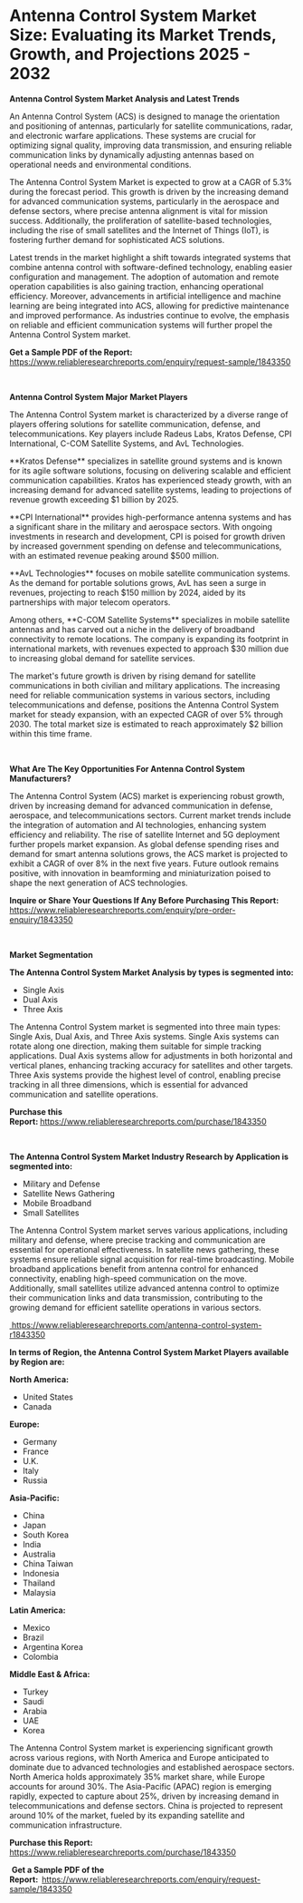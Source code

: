 <p><h1>Antenna Control System Market Size: Evaluating its Market Trends, Growth, and Projections 2025 - 2032</h1></p><p><strong>Antenna Control System Market Analysis and Latest Trends</strong></p>
<p><p>An Antenna Control System (ACS) is designed to manage the orientation and positioning of antennas, particularly for satellite communications, radar, and electronic warfare applications. These systems are crucial for optimizing signal quality, improving data transmission, and ensuring reliable communication links by dynamically adjusting antennas based on operational needs and environmental conditions.</p><p>The Antenna Control System Market is expected to grow at a CAGR of 5.3% during the forecast period. This growth is driven by the increasing demand for advanced communication systems, particularly in the aerospace and defense sectors, where precise antenna alignment is vital for mission success. Additionally, the proliferation of satellite-based technologies, including the rise of small satellites and the Internet of Things (IoT), is fostering further demand for sophisticated ACS solutions.</p><p>Latest trends in the market highlight a shift towards integrated systems that combine antenna control with software-defined technology, enabling easier configuration and management. The adoption of automation and remote operation capabilities is also gaining traction, enhancing operational efficiency. Moreover, advancements in artificial intelligence and machine learning are being integrated into ACS, allowing for predictive maintenance and improved performance. As industries continue to evolve, the emphasis on reliable and efficient communication systems will further propel the Antenna Control System market.</p></p>
<p><strong>Get a Sample PDF of the Report:&nbsp;</strong> <a href="https://www.reliableresearchreports.com/enquiry/request-sample/1843350?utm_campaign=2487&utm_medium=2&utm_source=Github&utm_content=ia&utm_term=16042025&utm_id=antenna-control-system">https://www.reliableresearchreports.com/enquiry/request-sample/1843350</a></p>
<p>&nbsp;</p>
<p><strong>Antenna Control System Major Market Players</strong></p>
<p><p>The Antenna Control System market is characterized by a diverse range of players offering solutions for satellite communication, defense, and telecommunications. Key players include Radeus Labs, Kratos Defense, CPI International, C-COM Satellite Systems, and AvL Technologies.</p><p>**Kratos Defense** specializes in satellite ground systems and is known for its agile software solutions, focusing on delivering scalable and efficient communication capabilities. Kratos has experienced steady growth, with an increasing demand for advanced satellite systems, leading to projections of revenue growth exceeding $1 billion by 2025.</p><p>**CPI International** provides high-performance antenna systems and has a significant share in the military and aerospace sectors. With ongoing investments in research and development, CPI is poised for growth driven by increased government spending on defense and telecommunications, with an estimated revenue peaking around $500 million.</p><p>**AvL Technologies** focuses on mobile satellite communication systems. As the demand for portable solutions grows, AvL has seen a surge in revenues, projecting to reach $150 million by 2024, aided by its partnerships with major telecom operators.</p><p>Among others, **C-COM Satellite Systems** specializes in mobile satellite antennas and has carved out a niche in the delivery of broadband connectivity to remote locations. The company is expanding its footprint in international markets, with revenues expected to approach $30 million due to increasing global demand for satellite services.</p><p>The market's future growth is driven by rising demand for satellite communications in both civilian and military applications. The increasing need for reliable communication systems in various sectors, including telecommunications and defense, positions the Antenna Control System market for steady expansion, with an expected CAGR of over 5% through 2030. The total market size is estimated to reach approximately $2 billion within this time frame.</p></p>
<p>&nbsp;</p>
<p><strong>What Are The Key Opportunities For Antenna Control System Manufacturers?</strong></p>
<p><p>The Antenna Control System (ACS) market is experiencing robust growth, driven by increasing demand for advanced communication in defense, aerospace, and telecommunications sectors. Current market trends include the integration of automation and AI technologies, enhancing system efficiency and reliability. The rise of satellite Internet and 5G deployment further propels market expansion. As global defense spending rises and demand for smart antenna solutions grows, the ACS market is projected to exhibit a CAGR of over 8% in the next five years. Future outlook remains positive, with innovation in beamforming and miniaturization poised to shape the next generation of ACS technologies.</p></p>
<p><strong>Inquire or Share Your Questions If Any Before Purchasing This Report:</strong> <a href="https://www.reliableresearchreports.com/enquiry/pre-order-enquiry/1843350?utm_campaign=2487&utm_medium=2&utm_source=Github&utm_content=ia&utm_term=16042025&utm_id=antenna-control-system">https://www.reliableresearchreports.com/enquiry/pre-order-enquiry/1843350</a></p>
<p>&nbsp;</p>
<p><strong>Market Segmentation</strong></p>
<p><strong>The Antenna Control System Market Analysis by types is segmented into:</strong></p>
<p><ul><li>Single Axis</li><li>Dual Axis</li><li>Three Axis</li></ul></p>
<p><p>The Antenna Control System market is segmented into three main types: Single Axis, Dual Axis, and Three Axis systems. Single Axis systems can rotate along one direction, making them suitable for simple tracking applications. Dual Axis systems allow for adjustments in both horizontal and vertical planes, enhancing tracking accuracy for satellites and other targets. Three Axis systems provide the highest level of control, enabling precise tracking in all three dimensions, which is essential for advanced communication and satellite operations.</p></p>
<p><strong>Purchase this Report:&nbsp;</strong><a href="https://www.reliableresearchreports.com/purchase/1843350?utm_campaign=2487&utm_medium=2&utm_source=Github&utm_content=ia&utm_term=16042025&utm_id=antenna-control-system">https://www.reliableresearchreports.com/purchase/1843350</a></p>
<p>&nbsp;</p>
<p><strong>The Antenna Control System Market Industry Research by Application is segmented into:</strong></p>
<p><ul><li>Military and Defense</li><li>Satellite News Gathering</li><li>Mobile Broadband</li><li>Small Satellites</li></ul></p>
<p><p>The Antenna Control System market serves various applications, including military and defense, where precise tracking and communication are essential for operational effectiveness. In satellite news gathering, these systems ensure reliable signal acquisition for real-time broadcasting. Mobile broadband applications benefit from antenna control for enhanced connectivity, enabling high-speed communication on the move. Additionally, small satellites utilize advanced antenna control to optimize their communication links and data transmission, contributing to the growing demand for efficient satellite operations in various sectors.</p></p>
<p><a href="https://www.reliableresearchreports.com/antenna-control-system-r1843350?utm_campaign=2487&utm_medium=2&utm_source=Github&utm_content=ia&utm_term=16042025&utm_id=antenna-control-system">&nbsp;https://www.reliableresearchreports.com/antenna-control-system-r1843350</a></p>
<p><strong>In terms of Region, the Antenna Control System Market Players available by Region are:</strong></p>
<p>
    <p> <strong> North America: </strong>
        <ul>
            <li>United States</li>
            <li>Canada</li>
        </ul>
        </p> 
    <p> <strong> Europe: </strong>
        <ul>
            <li>Germany</li>
            <li>France</li>
            <li>U.K.</li>
            <li>Italy</li>
            <li>Russia</li>
        </ul>
        </p> 
    <p> <strong> Asia-Pacific: </strong>
        <ul>
            <li>China</li>
            <li>Japan</li>
            <li>South Korea</li>
            <li>India</li>
            <li>Australia</li>
            <li>China Taiwan</li>
            <li>Indonesia</li>
            <li>Thailand</li>
            <li>Malaysia</li>
        </ul>
        </p> 
    <p> <strong> Latin America: </strong>
        <ul>
            <li>Mexico</li>
            <li>Brazil</li>
            <li>Argentina Korea</li>
            <li>Colombia</li>
        </ul>
        </p> 
    <p> <strong> Middle East & Africa: </strong>
        <ul>
            <li>Turkey</li>
            <li>Saudi</li>
            <li>Arabia</li>
            <li>UAE</li>
            <li>Korea</li>
        </ul>
    </p>
    </p>
<p><p>The Antenna Control System market is experiencing significant growth across various regions, with North America and Europe anticipated to dominate due to advanced technologies and established aerospace sectors. North America holds approximately 35% market share, while Europe accounts for around 30%. The Asia-Pacific (APAC) region is emerging rapidly, expected to capture about 25%, driven by increasing demand in telecommunications and defense sectors. China is projected to represent around 10% of the market, fueled by its expanding satellite and communication infrastructure.</p></p>
<p><strong>Purchase this Report: </strong><a href="https://www.reliableresearchreports.com/purchase/1843350?utm_campaign=2487&utm_medium=2&utm_source=Github&utm_content=ia&utm_term=16042025&utm_id=antenna-control-system">https://www.reliableresearchreports.com/purchase/1843350</a></p>
<p>&nbsp;<strong>Get a Sample PDF of the Report:&nbsp;&nbsp;</strong><a href="https://www.reliableresearchreports.com/enquiry/request-sample/1843350?utm_campaign=2487&utm_medium=2&utm_source=Github&utm_content=ia&utm_term=16042025&utm_id=antenna-control-system">https://www.reliableresearchreports.com/enquiry/request-sample/1843350</a></p>
<p><strong></strong></p>
<p><p></p><p></p><p></p></p>
